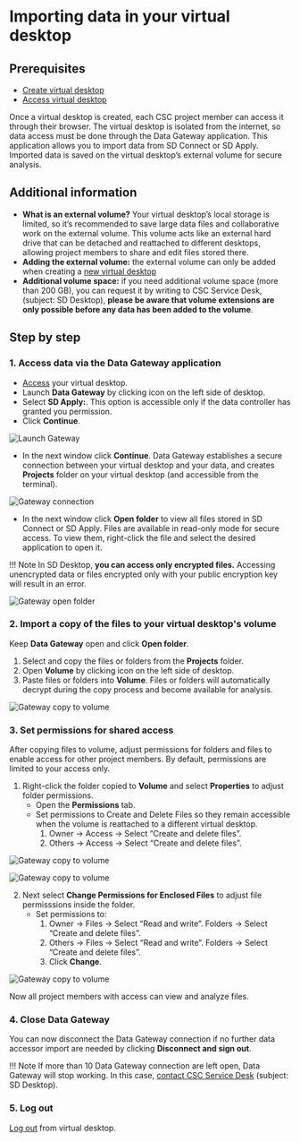 # Importing data in your virtual desktop

## Prerequisites
* [Create virtual desktop](../sensitive-data/sd-desktop-secondary-create.md)
* [Access virtual desktop](../sensitive-data/sd-desktop-secondary-access-vm.md)

Once a virtual desktop is created, each CSC project member can access it through their browser. The virtual desktop is isolated from the internet, so data access must be done through the Data Gateway application. This application allows you to import data from SD Connect or SD Apply. Imported data is saved on the virtual desktop’s external volume for secure analysis.

## Additional information

* **What is an external volume?** Your virtual desktop’s local storage is limited, so it’s recommended to save large data files and collaborative work on the external volume. This volume acts like an external hard drive that can be detached and reattached to different desktops, allowing project members to share and edit files stored there.
* **Adding the external volume:** the external volume can only be added when creating a [new virtual desktop](../sensitive-data/sd-desktop-secondary-create.md)
* **Additional volume space:** if you need additional volume space (more than 200 GB), you can request it by writing to CSC Service Desk, (subject: SD Desktop), **please be aware that volume extensions are only possible before any data has been added to the volume**.


## Step by step

### 1. Access data via the Data Gateway application

* [Access](sd-desktop-secondary-access-vm.md) your virtual desktop.
* Launch **Data Gateway** by clicking icon on the left side of desktop.
* Select **SD Apply:**. This option is accessible only if the data controller has granted you permission.
* Click  **Continue**.

![Launch Gateway](https://a3s.fi/docs-files/sensitive-data/SD_Desktop/DesktopSec_LaunchGateway1.png)


* In the next window click **Continue**. Data Gateway establishes a secure connection between your virtual desktop and your data, and creates **Projects** folder on your virtual desktop (and accessible from the terminal).

![Gateway connection](https://a3s.fi/docs-files/sensitive-data/SD_Desktop/DesktopSec_GatewayAccess1.png)


* In the next window click **Open folder** to view all files stored in SD Connect or SD Apply. Files are available in read-only mode for secure access. To view them, right-click the file and select the desired application to open it.

!!! Note
    In SD Desktop, **you can access only encrypted files.** Accessing unencrypted data or files encrypted only with your public encryption key will result in an error.

![Gateway open folder](https://a3s.fi/docs-files/sensitive-data/SD_Desktop/DesktopSec_GatewayAccess2.png)

### 2. Import a copy of the files to your virtual desktop's volume

Keep **Data Gateway** open and click **Open folder**.

1. Select and copy the files or folders from the **Projects** folder.
2. Open **Volume** by clicking icon on the left side of desktop.
3. Paste files or folders into **Volume**. Files or folders will automatically decrypt during the copy process and become available for analysis.

![Gateway copy to volume](https://a3s.fi/docs-files/sensitive-data/SD_Desktop/DesktopSec_GatewayAccess3.png)


### 3. Set permissions for shared access

After copying files to volume, adjust permissions for folders and files to enable access for other project members. By default, permissions are limited to your access only.

1. Right-click the folder copied to **Volume** and select **Properties** to adjust folder permissions.
    * Open the **Permissions** tab.
    * Set permissions to Create and Delete Files so they remain accessible when the volume is reattached to a different virtual desktop.
        1. Owner -> Access -> Select “Create and delete files”.
        2. Others -> Access -> Select “Create and delete files”.

![Gateway copy to volume](https://a3s.fi/docs-files/sensitive-data/SD_Desktop/DesktopSec_FolderPermissions1.png)

![Gateway copy to volume](https://a3s.fi/docs-files/sensitive-data/SD_Desktop/DesktopSec_FolderPermissions2.png)

2. Next select **Change Permissions for Enclosed Files** to adjust file permisssions inside the folder.
    * Set permissions to:
        1. Owner -> Files -> Select “Read and write”. Folders -> Select “Create and delete files”. 
        2. Others -> Files -> Select “Read and write”. Folders -> Select “Create and delete files”.
        3. Click **Change**.

![Gateway copy to volume](https://a3s.fi/docs-files/sensitive-data/SD_Desktop/DesktopSec_FolderPermissions3.png)

Now all project members with access can view and analyze files.

### 4. Close Data Gateway

You can now disconnect the Data Gateway connection if no further data accessor import are needed by clicking **Disconnect and sign out**.

!!! Note
    If more than 10 Data Gateway connection are left open, Data Gateway will stop working. In this case, [contact CSC Service Desk](../../support/contact.md) (subject: SD Desktop).


### 5. Log out

[Log out](sd-desktop-access-vm.md#log-out-from-virtual-desktop) from virtual desktop.


